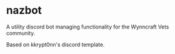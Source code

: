 # nazbot
A utility discord bot managing functionality for the Wynncraft Vets community.

Based on kkrypt0nn's discord template.
